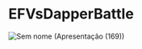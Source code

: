 # EFVsDapperBattle

![Sem nome (Apresentação (169))](https://user-images.githubusercontent.com/66971685/189495449-8ef911d9-5f76-490c-b56b-b83380852280.jpg)
